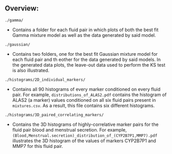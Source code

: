 ## Overview:

`./gamma/`
- Contains a folder for each fluid pair in which plots of both the best fit Gamma mixture model as well as the data generated by said model.

`./gaussian/`
- Contains two folders, one for the best fit Gaussian mixture model for each fluid pair and th eother for the data generated by said models. In the generated data plots, the leave-out data used to perform the KS test is also illustrated.

`./histograms/2D_individual_markers/`
- Contains all 90 histograms of every marker conditioned on every fluid pair. For example, `distributions_of_ALAS2.pdf` contains the histogram of ALAS2 (a marker) values conditioned on all six fluid pairs present in `mixtures.csv`. As a result, this file contains six different histograms.

`./histograms/3D_paired_correlating_markers/`
- Contains the 3D histograms of highly-correlative marker pairs for the fluid pair blood and menstrual secretion. For example, `(Blood,Menstrual.secretion)_distribution_of_(CYP2B7P1,MMP7).pdf` illustrates the 3D histogram of the values of markers CYP2B7P1 and MMP7 for this fluid pair.